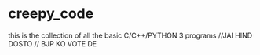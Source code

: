 # creepy_code
this is the collection of all the basic C/C++/PYTHON 3 programs
//JAI HIND DOSTO
// BJP KO VOTE DE
